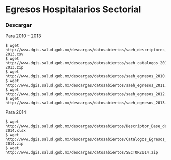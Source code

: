
# Egresos Hospitalarios Sectorial

### Descargar

Para 2010 - 2013

    $ wget http://www.dgis.salud.gob.mx/descargas/datosabiertos/saeh_descriptores_2010-2013.csv
    $ wget http://www.dgis.salud.gob.mx/descargas/datosabiertos/saeh_catalogos_2010-2013.zip
    $ wget http://www.dgis.salud.gob.mx/descargas/datosabiertos/saeh_egresos_2010.zip
    $ wget http://www.dgis.salud.gob.mx/descargas/datosabiertos/saeh_egresos_2011.zip
    $ wget http://www.dgis.salud.gob.mx/descargas/datosabiertos/saeh_egresos_2012.zip
    $ wget http://www.dgis.salud.gob.mx/descargas/datosabiertos/saeh_egresos_2013.zip

Para 2014

    $ wget http://www.dgis.salud.gob.mx/descargas/datosabiertos/Descriptor_Base_de_Datos_SECTOR_2004-2014.xlsx
    $ wget http://www.dgis.salud.gob.mx/descargas/datosabiertos/Catalogos_Egresos_Sectorial_2004-2014.zip
    $ wget http://www.dgis.salud.gob.mx/descargas/datosabiertos/SECTOR2014.zip
